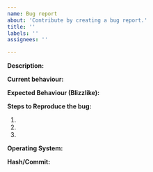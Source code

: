 ```yaml
---
name: Bug report
about: 'Contribute by creating a bug report.'
title: ''
labels: ''
assignees: ''

---
```


<!-- This template should be used when creating issues, failing to do so might result in the report being closed. -->

<!-- Make sure to make your title about your bug. For example: "Spell: Sanctified Wrath" or "Quest: The Denouncement" -->


**Description:**



**Current behaviour:**



**Expected Behaviour (Blizzlike):**



**Steps to Reproduce the bug:**

1.
2.
3.

**Operating System:**


**Hash/Commit:**
